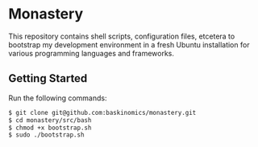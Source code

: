 # Monastery

This repository contains shell scripts, configuration files, etcetera to bootstrap my development environment in a fresh Ubuntu installation for various programming languages and frameworks.

## Getting Started

Run the following commands:

```bash
$ git clone git@github.com:baskinomics/monastery.git
$ cd monastery/src/bash
$ chmod +x bootstrap.sh
$ sudo ./bootstrap.sh
```
